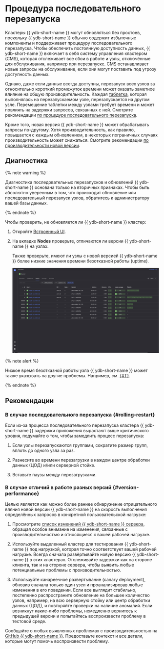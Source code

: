# Процедура последовательного перезапуска

Кластеры {{ ydb-short-name }} могут обновляться без простоев, поскольку {{ ydb-short-name }} обычно содержит избыточные компоненты и поддерживает процедуру последовательного перезапуска. Чтобы обеспечить постоянную доступность данных, {{ ydb-short-name }} включает в себя систему управления кластером (CMS), которая отслеживает все сбои в работе и узлы, отключённые для обслуживания, например при перезапуске. CMS останавливает новые запросы на обслуживание, если они могут поставить под угрозу доступность данных.

Однако, даже если данные всегда доступны, перезапуск всех узлов за относительно короткий промежуток времени может оказать заметное влияние на общую производительность. Каждая [таблетка](../../../../concepts/glossary.md#tablet), которая выполнялась на перезапускаемом узле, перезапускается на другом узле. Перемещение таблетки между узлами требует времени и может повлиять на задержки запросов, связанных с ней. Смотрите рекомендации [по процедуре последовательного перезапуска](#rolling-restart).

Кроме того, новая версия {{ ydb-short-name }} может обрабатывать запросы по-другому. Хотя производительность, как правило, повышается с каждым обновлением, в некоторых пограничных случаях производительность может снижаться. Смотрите рекомендации [по производительности новой версии](#version-performance).

## Диагностика

{% note warning %}

Диагностика последовательных перезапусков и обновлений {{ ydb-short-name }} основана только на вторичных признаках. Чтобы быть абсолютно уверенным в том, что происходит обновление или последовательный перезапуск узлов, обратитесь к администратору вашей базы данных.

{% endnote %}

Чтобы проверить, не обновляется ли {{ ydb-short-name }} кластер:

1. Откройте [Встроенный UI](../../../../reference/embedded-ui/index.md).

1. На вкладке **Nodes** проверьте, отличаются ли версии {{ ydb-short-name }} на узлах.

    Также проверьте, имеют ли узлы с новой версией {{ ydb-short-name }} более низкие значения времени безотказной работы (uptime).

    ![](_assets/updates.png)

{% note alert %}

Низкое время безотказной работы узла {{ ydb-short-name }} может также указывать на другие проблемы. Например, см. [{#T}](../hardware/insufficient-memory.md).

{% endnote %}


## Рекомендации

### В случае последовательного перезапуска {#rolling-restart}

Если из-за процесса последовательного перезапуска кластера {{ ydb-short-name }} задержки приложения вырастают выше критического уровня, подумайте о том, чтобы замедлить процесс перезапуска:

1. Если узлы перезапускаются группами, сократите размер групп, вплоть до одного узла за раз.

1. Разнесите во времени перезагрузки в каждом центре обработки данных (ЦОД) и/или серверной стойке.

1. Вставьте паузы между перезагрузками.

### В случае отличий в работе разных версий {#version-performance}

Целью является как можно более раннее обнаружение отрицательного вляния новой версии {{ ydb-short-name }} на скорость выполнения определённых запросов в конкретной пользовательской нагрузке:

1. Просмотрите [список изменений {{ ydb-short-name }} сервера](../../../../changelog-server.md), обращая особое внимание на изменения, связанные с производительностью и относящиеся к вашей рабочей нагрузке.

1. Используйте выделенный кластер для тестирования {{ ydb-short-name }} под нагрузкой, которая точно соответствует вашей рабочей нагрузке. Всегда сначала развёртывайте новую версию {{ ydb-short-name }} в этих кластерах. Отслеживайте задержки как на стороне клиента, так и на стороне сервера, чтобы выявить любые потенциальные проблемы с производительностью.

1. Используйте канареечное развертывание (canary deployment), обновив сначала только один узел и проанализировав любые изменения в его поведении. Если все выглядит стабильно, постепенно распространите обновление на большее количество узлов, например, на всю серверную стойку или центр обработки данных (ЦОД), и повторяйте проверки на наличие аномалий. Если возникнут какие-либо проблемы, немедленно вернитесь к предыдущей версии и попытайтесь воспроизвести проблему в тестовой среде.

Сообщайте о любых выявленных проблемах с производительностью на  [GitHub {{ ydb-short-name }}](https://github.com/ydb-platform/ydb/issues/new). Предоставьте контекст и все детали, которые могут помочь воспроизвести проблему.
